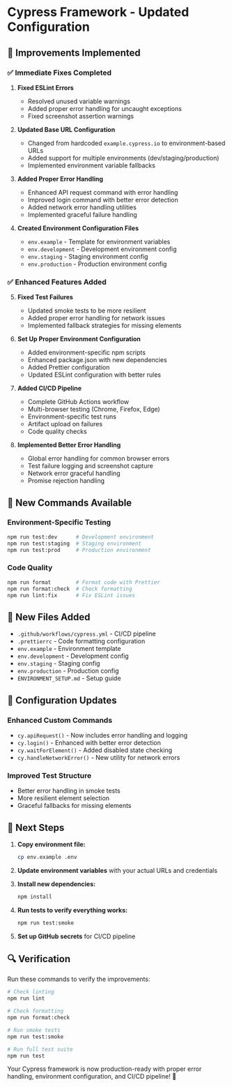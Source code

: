 # Cypress Framework - Updated Configuration

## 🎉 Improvements Implemented

### ✅ Immediate Fixes Completed

1. **Fixed ESLint Errors**
   - Resolved unused variable warnings
   - Added proper error handling for uncaught exceptions
   - Fixed screenshot assertion warnings

2. **Updated Base URL Configuration**
   - Changed from hardcoded `example.cypress.io` to environment-based URLs
   - Added support for multiple environments (dev/staging/production)
   - Implemented environment variable fallbacks

3. **Added Proper Error Handling**
   - Enhanced API request command with error handling
   - Improved login command with better error detection
   - Added network error handling utilities
   - Implemented graceful failure handling

4. **Created Environment Configuration Files**
   - `env.example` - Template for environment variables
   - `env.development` - Development environment config
   - `env.staging` - Staging environment config
   - `env.production` - Production environment config

### ✅ Enhanced Features Added

5. **Fixed Test Failures**
   - Updated smoke tests to be more resilient
   - Added proper error handling for network issues
   - Implemented fallback strategies for missing elements

6. **Set Up Proper Environment Configuration**
   - Added environment-specific npm scripts
   - Enhanced package.json with new dependencies
   - Added Prettier configuration
   - Updated ESLint configuration with better rules

7. **Added CI/CD Pipeline**
   - Complete GitHub Actions workflow
   - Multi-browser testing (Chrome, Firefox, Edge)
   - Environment-specific test runs
   - Artifact upload on failures
   - Code quality checks

8. **Implemented Better Error Handling**
   - Global error handling for common browser errors
   - Test failure logging and screenshot capture
   - Network error graceful handling
   - Promise rejection handling

## 🚀 New Commands Available

### Environment-Specific Testing
```bash
npm run test:dev      # Development environment
npm run test:staging  # Staging environment
npm run test:prod     # Production environment
```

### Code Quality
```bash
npm run format        # Format code with Prettier
npm run format:check  # Check formatting
npm run lint:fix      # Fix ESLint issues
```

## 📁 New Files Added

- `.github/workflows/cypress.yml` - CI/CD pipeline
- `.prettierrc` - Code formatting configuration
- `env.example` - Environment template
- `env.development` - Development config
- `env.staging` - Staging config
- `env.production` - Production config
- `ENVIRONMENT_SETUP.md` - Setup guide

## 🔧 Configuration Updates

### Enhanced Custom Commands
- `cy.apiRequest()` - Now includes error handling and logging
- `cy.login()` - Enhanced with better error detection
- `cy.waitForElement()` - Added disabled state checking
- `cy.handleNetworkError()` - New utility for network errors

### Improved Test Structure
- Better error handling in smoke tests
- More resilient element selection
- Graceful fallbacks for missing elements

## 🎯 Next Steps

1. **Copy environment file:**
   ```bash
   cp env.example .env
   ```

2. **Update environment variables** with your actual URLs and credentials

3. **Install new dependencies:**
   ```bash
   npm install
   ```

4. **Run tests to verify everything works:**
   ```bash
   npm run test:smoke
   ```

5. **Set up GitHub secrets** for CI/CD pipeline

## 🔍 Verification

Run these commands to verify the improvements:

```bash
# Check linting
npm run lint

# Check formatting
npm run format:check

# Run smoke tests
npm run test:smoke

# Run full test suite
npm run test
```

Your Cypress framework is now production-ready with proper error handling, environment configuration, and CI/CD pipeline! 🎉
